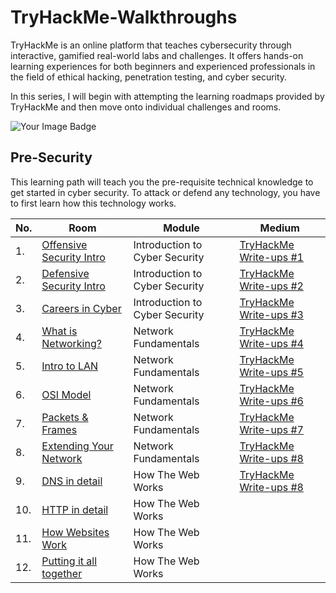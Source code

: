 # TryHackMe-Walkthroughs
TryHackMe is an online platform that teaches cybersecurity through interactive, gamified real-world labs and challenges. It offers hands-on learning experiences for both beginners and experienced professionals in the field of ethical hacking, penetration testing, and cyber security.

In this series, I will begin with attempting the learning roadmaps provided by TryHackMe and then move onto individual challenges and rooms.

<img src="https://tryhackme-badges.s3.amazonaws.com/NoxushunterKSN.png" alt="Your Image Badge" />

## Pre-Security
This learning path will teach you the pre-requisite technical knowledge to get started in cyber security. To attack or defend any technology, you have to first learn how this technology works.

|No. |Room              |Module               |Medium                 |
|----|------------------|---------------------|-----------------------|
|1.  |<a href="https://github.com/sai-kantamuneni/TryHackMe-Walkthroughs/tree/main/Pre-Security/Introduction%20to%20Cyber%20Security/Offensive%20Security%20Intro">Offensive Security Intro</a>|Introduction to Cyber Security|<a href="https://medium.com/@sai.kantamuneni/tryhackme-write-ups-1-offensive-security-intro-fb210ef94539">TryHackMe Write-ups #1</a>|
|2.  |<a href="https://github.com/sai-kantamuneni/TryHackMe-Walkthroughs/tree/main/Pre-Security/Introduction%20to%20Cyber%20Security/Defensive%20Security%20Intro">Defensive Security Intro</a>|Introduction to Cyber Security|<a href="https://medium.com/@sai.kantamuneni/tryhackme-write-ups-2-defensive-security-intro-48e15ae74dcb">TryHackMe Write-ups #2</a>|
|3.  |<a href="https://github.com/sai-kantamuneni/TryHackMe-Walkthroughs/tree/main/Pre-Security/Introduction%20to%20Cyber%20Security/Careers%20in%20Cyber">Careers in Cyber</a>|Introduction to Cyber Security|<a href="https://medium.com/@sai.kantamuneni/32c5b6d13c99">TryHackMe Write-ups #3</a>|
|4.  |<a href="https://github.com/sai-kantamuneni/TryHackMe-Walkthroughs/tree/main/Pre-Security/Network%20Fundamentals/What%20is%20Networking">What is Networking?</a>|Network Fundamentals|<a href="https://medium.com/@sai.kantamuneni/tryhackme-write-ups-4-what-is-networking-919a97edf5f0">TryHackMe Write-ups #4</a>|
|5.  |<a href="https://github.com/sai-kantamuneni/TryHackMe-Walkthroughs/tree/main/Pre-Security/Network%20Fundamentals/Intro%20to%20LAN">Intro to LAN </a>|Network Fundamentals|<a href="https://medium.com/@sai.kantamuneni/tryhackme-write-ups-5-intro-to-lan-2aaf5f7af6aa">TryHackMe Write-ups #5</a>|
|6.  |<a href="https://github.com/sai-kantamuneni/TryHackMe-Walkthroughs/tree/main/Pre-Security/Network%20Fundamentals/OSI%20Model">OSI Model</a>|Network Fundamentals|<a href="https://medium.com/@sai.kantamuneni/tryhackme-write-ups-6-osi-model-adc8bd3ea7f9">TryHackMe Write-ups #6</a>|
|7.  |<a href="https://github.com/sai-kantamuneni/TryHackMe-Walkthroughs/tree/main/Pre-Security/Network%20Fundamentals/Packets%20&%20Frames">Packets & Frames</a>|Network Fundamentals|<a href="https://medium.com/@sai.kantamuneni/7ef9300d97e8">TryHackMe Write-ups #7</a>|
|8.  |<a href="https://github.com/sai-kantamuneni/TryHackMe-Walkthroughs/tree/main/Pre-Security/Network%20Fundamentals/Extending%20Your%20Network">Extending Your Network</a>|Network Fundamentals|<a href="https://medium.com/@sai.kantamuneni/tryhackme-write-ups-8-extending-your-network-f9185c3435e8">TryHackMe Write-ups #8</a>|
|9.  |<a href="https://github.com/sai-kantamuneni/TryHackMe-Walkthroughs/tree/main/Pre-Security/How%20The%20Web%20Works/DNS%20in%20detail">DNS in detail</a>|How The Web Works|<a href="https://medium.com/@sai.kantamuneni/tryhackme-write-ups-9-dns-in-detail-3ce250d8d588">TryHackMe Write-ups #8</a>|
|10.  |<a href="">HTTP in detail</a>|How The Web Works|<a href=""></a>|
|11.  |<a href="">How Websites Work</a>|How The Web Works|<a href=""></a>|
|12.  |<a href="">Putting it all together</a>|How The Web Works|<a href=""></a>|
